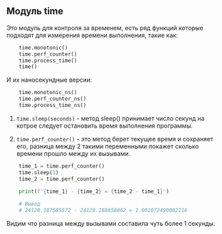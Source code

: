 Модуль time
---

Это модуль для контроля за временем, есть ряд функций которые подходят
для измерения времени выполнения, такие как:

```python
    time.monotonic()
    time.perf_counter()
    time.process_time()
    time()
```

И их наносекундные версии:

```python
    time.monotonic_ns()
    time.perf_counter_ns()
    time.process_time_ns()
```

1) `time.sleep(seconds)` - метод sleep() принимает число секунд на котрое 
   следует остановить время выполнения программы. 

2) `time.perf_counter()` - это метод берет текущее время и сохраняет его,
разница между 2 такими переменными покажет сколько времени прошло между 
   их вызывами.
   
```python
    time_1 = time.perf_counter()
    time.sleep(1)
    time_2 = time.perf_counter()

    print(f'{time_1} - {time_2} = {time_2 - time_1}')
    
    # Вывод 
    # 24128.187585572 - 24129.188658062 = 1.001072490002116
```

Видим что разница между вызывами составила чуть более 1 секунды.




















